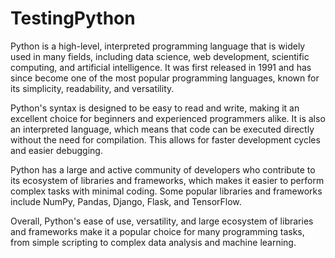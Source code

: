 # TestingPython

Python is a high-level, interpreted programming language that is widely used in many fields, including data science, web development, scientific computing, and artificial intelligence. It was first released in 1991 and has since become one of the most popular programming languages, known for its simplicity, readability, and versatility.

Python's syntax is designed to be easy to read and write, making it an excellent choice for beginners and experienced programmers alike. It is also an interpreted language, which means that code can be executed directly without the need for compilation. This allows for faster development cycles and easier debugging.

Python has a large and active community of developers who contribute to its ecosystem of libraries and frameworks, which makes it easier to perform complex tasks with minimal coding. Some popular libraries and frameworks include NumPy, Pandas, Django, Flask, and TensorFlow.

Overall, Python's ease of use, versatility, and large ecosystem of libraries and frameworks make it a popular choice for many programming tasks, from simple scripting to complex data analysis and machine learning.
